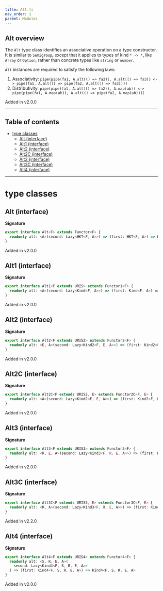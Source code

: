 ```yaml
---
title: Alt.ts
nav_order: 1
parent: Modules
---
```


## Alt overview

The `Alt` type class identifies an associative operation on a type constructor. It is similar to `Semigroup`, except
that it applies to types of kind `* -> *`, like `Array` or `Option`, rather than concrete types like `string` or
`number`.

`Alt` instances are required to satisfy the following laws:

1. Associativity: `pipe(pipe(fa1, A.alt(() => fa2)), A.alt(() => fa3)) <-> pipe(fa1, A.alt(() => pipe(fa2, A.alt(() => fa3))))`
2. Distributivity: `pipe(pipe(fa1, A.alt(() => fa2)), A.map(ab)) <-> pipe(pipe(fa1, A.map(ab)), A.alt(() => pipe(fa2, A.map(ab))))`

Added in v2.0.0

---

<h2 class="text-delta">Table of contents</h2>

- [type classes](#type-classes)
  - [Alt (interface)](#alt-interface)
  - [Alt1 (interface)](#alt1-interface)
  - [Alt2 (interface)](#alt2-interface)
  - [Alt2C (interface)](#alt2c-interface)
  - [Alt3 (interface)](#alt3-interface)
  - [Alt3C (interface)](#alt3c-interface)
  - [Alt4 (interface)](#alt4-interface)

---

# type classes

## Alt (interface)

**Signature**

```ts
export interface Alt<F> extends Functor<F> {
  readonly alt: <A>(second: Lazy<HKT<F, A>>) => (first: HKT<F, A>) => HKT<F, A>
}
```

Added in v2.0.0

## Alt1 (interface)

**Signature**

```ts
export interface Alt1<F extends URIS> extends Functor1<F> {
  readonly alt: <A>(second: Lazy<Kind<F, A>>) => (first: Kind<F, A>) => Kind<F, A>
}
```

Added in v2.0.0

## Alt2 (interface)

**Signature**

```ts
export interface Alt2<F extends URIS2> extends Functor2<F> {
  readonly alt: <E, A>(second: Lazy<Kind2<F, E, A>>) => (first: Kind2<F, E, A>) => Kind2<F, E, A>
}
```

Added in v2.0.0

## Alt2C (interface)

**Signature**

```ts
export interface Alt2C<F extends URIS2, E> extends Functor2C<F, E> {
  readonly alt: <A>(second: Lazy<Kind2<F, E, A>>) => (first: Kind2<F, E, A>) => Kind2<F, E, A>
}
```

Added in v2.0.0

## Alt3 (interface)

**Signature**

```ts
export interface Alt3<F extends URIS3> extends Functor3<F> {
  readonly alt: <R, E, A>(second: Lazy<Kind3<F, R, E, A>>) => (first: Kind3<F, R, E, A>) => Kind3<F, R, E, A>
}
```

Added in v2.0.0

## Alt3C (interface)

**Signature**

```ts
export interface Alt3C<F extends URIS3, E> extends Functor3C<F, E> {
  readonly alt: <R, A>(second: Lazy<Kind3<F, R, E, A>>) => (first: Kind3<F, R, E, A>) => Kind3<F, R, E, A>
}
```

Added in v2.2.0

## Alt4 (interface)

**Signature**

```ts
export interface Alt4<F extends URIS4> extends Functor4<F> {
  readonly alt: <S, R, E, A>(
    second: Lazy<Kind4<F, S, R, E, A>>
  ) => (first: Kind4<F, S, R, E, A>) => Kind4<F, S, R, E, A>
}
```

Added in v2.0.0
